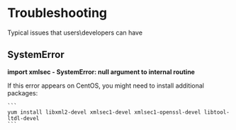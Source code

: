# Troubleshooting

Typical issues that users\developers can have

## SystemError

**import xmlsec - SystemError: null argument to internal routine**

If this error appears on CentOS, you might need to install
additional packages:

    ```
    yum install libxml2-devel xmlsec1-devel xmlsec1-openssl-devel libtool-ltdl-devel
    ```
